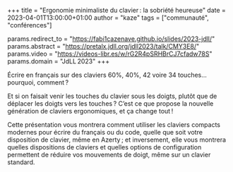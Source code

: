 +++
title  = "Ergonomie minimaliste du clavier : la sobriété heureuse"
date   = 2023-04-01T13:00:00+01:00
author = "kaze"
tags   = ["communauté", "conférences"]

params.redirect_to = "https://fabi1cazenave.github.io/slides/2023-jdll/"
params.abstract    = "https://pretalx.jdll.org/jdll2023/talk/CMY3E8/"
params.video       = "https://videos-libr.es/w/rG2R4pSRHBrCJ7cfadw78S"
params.domain      = "JdLL 2023"
+++

Écrire en français sur des claviers 60%, 40%, 42 voire 34 touches… pourquoi,
comment ?

Et si on faisait venir les touches du clavier sous les doigts, plutôt que de
déplacer les doigts vers les touches ? C’est ce que propose la nouvelle
génération de claviers ergonomiques, et ça change tout !

Cette présentation vous montrera comment utiliser les claviers compacts modernes
pour écrire du français ou du code, quelle que soit votre disposition de
clavier, même en Azerty ; et inversement, elle vous montrera quelles
dispositions de claviers et quelles options de configuration permettent de
réduire vos mouvements de doigt, même sur un clavier standard.
